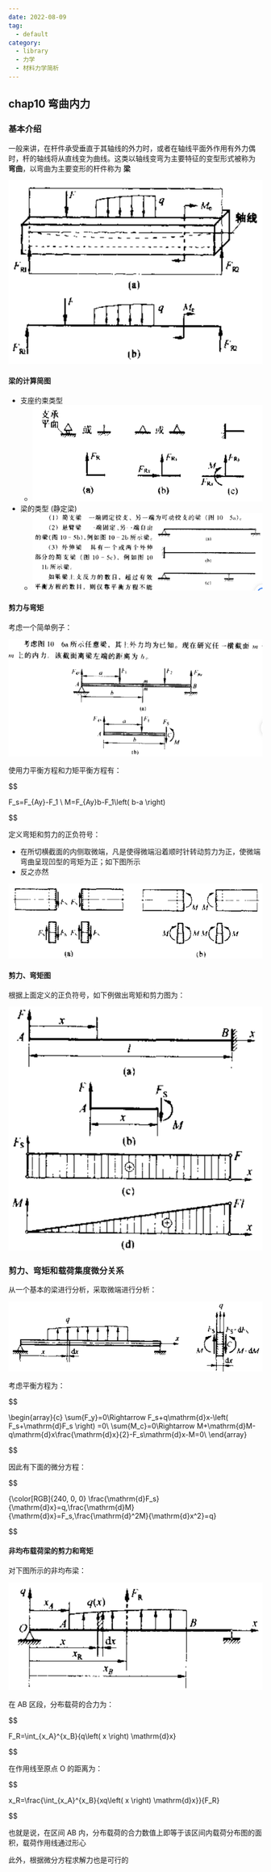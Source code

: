 ```yaml
---
date: 2022-08-09
tag:
  - default
category:
  - library
  - 力学
  - 材料力学简析
---
```



## chap10 弯曲内力

### 基本介绍

一般来讲，在杆件承受垂直于其轴线的外力时，或者在轴线平面外作用有外力偶时，杆的轴线将从直线变为曲线。这类以轴线变弯为主要特征的变型形式被称为 **弯曲**，以弯曲为主要变形的杆件称为 **梁**

![image-20211130214531762](./../../paper/assets/image-20211130214531762.png)

#### 梁的计算简图

- 支座约束类型
  - ![image-20211130214626308](./../../paper/assets/image-20211130214626308.png)
- 梁的类型 (静定梁)
  - ![image-20211130214706323](./../../paper/assets/image-20211130214706323.png)

#### 剪力与弯矩

考虑一个简单例子：

![image-20211130214747431](./../../paper/assets/image-20211130214747431.png)

使用力平衡方程和力矩平衡方程有：

$$

F_s=F_{Ay}-F_1
\\
M=F_{Ay}b-F_1\left( b-a \right)

$$

定义弯矩和剪力的正负符号：

- 在所切横截面的内侧取微端，凡是使得微端沿着顺时针转动剪力为正，使微端弯曲呈现凹型的弯矩为正；如下图所示
- 反之亦然

![image-20211130215101293](./../../paper/assets/image-20211130215101293.png)

#### 剪力、弯矩图

根据上面定义的正负符号，如下例做出弯矩和剪力图为：

![image-20211130215505164](./../../paper/assets/image-20211130215505164.png)

### 剪力、弯矩和载荷集度微分关系

从一个基本的梁进行分析，采取微端进行分析：

![image-20211201094729878](./../../paper/assets/image-20211201094729878.png)

考虑平衡方程为：

$$

\begin{array}{c}
	\sum{F_y}=0\Rightarrow F_s+q\mathrm{d}x-\left( F_s+\mathrm{d}F_s \right) =0\\
	\sum{M_c}=0\Rightarrow M+\mathrm{d}M-q\mathrm{d}x\frac{\mathrm{d}x}{2}-F_s\mathrm{d}x-M=0\\
\end{array}

$$

因此有下面的微分方程：

$$

{\color[RGB]{240, 0, 0} \frac{\mathrm{d}F_s}{\mathrm{d}x}=q,\frac{\mathrm{d}M}{\mathrm{d}x}=F_s,\frac{\mathrm{d}^2M}{\mathrm{d}x^2}=q}

$$


#### 非均布载荷梁的剪力和弯矩

对下图所示的非均布梁：

![image-20211201095755822](./../../paper/assets/image-20211201095755822.png)

在 AB 区段，分布载荷的合力为：

$$

F_R=\int_{x_A}^{x_B}{q\left( x \right) \mathrm{d}x}

$$

在作用线至原点 O 的距离为：

$$

x_R=\frac{\int_{x_A}^{x_B}{xq\left( x \right) \mathrm{d}x}}{F_R}

$$

也就是说，在区间 AB 内，分布载荷的合力数值上即等于该区间内载荷分布图的面积，载荷作用线通过形心

此外，根据微分方程求解力也是可行的
